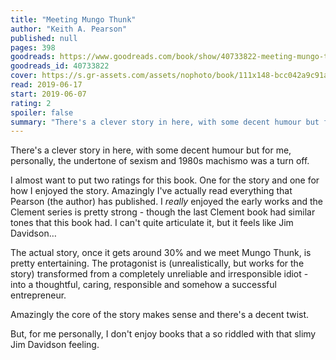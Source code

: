 ```yaml
---
title: "Meeting Mungo Thunk"
author: "Keith A. Pearson"
published: null
pages: 398
goodreads: https://www.goodreads.com/book/show/40733822-meeting-mungo-thunk
goodreads_id: 40733822
cover: https://s.gr-assets.com/assets/nophoto/book/111x148-bcc042a9c91a29c1d680899eff700a03.png
read: 2019-06-17
start: 2019-06-07
rating: 2
spoiler: false
summary: "There's a clever story in here, with some decent humour but for me, personally, the undertone of sexism and 1980s machismo was a turn off."
---
```


There's a clever story in here, with some decent humour but for me, personally, the undertone of sexism and 1980s machismo was a turn off.  
  
I almost want to put two ratings for this book. One for the story and one for how I enjoyed the story. Amazingly I've actually read everything that Pearson (the author) has published. I _really_ enjoyed the early works and the Clement series is pretty strong - though the last Clement book had similar tones that this book had. I can't quite articulate it, but it feels like Jim Davidson…  
  
The actual story, once it gets around 30% and we meet Mungo Thunk, is pretty entertaining. The protagonist is (unrealistically, but works for the story) transformed from a completely unreliable and irresponsible idiot - into a thoughtful, caring, responsible and somehow a successful entrepreneur.  
  
Amazingly the core of the story makes sense and there's a decent twist.  
  
But, for me personally, I don't enjoy books that a so riddled with that slimy Jim Davidson feeling.
